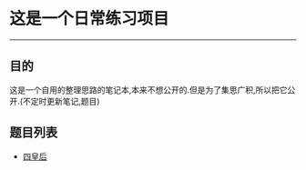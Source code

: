 # 这是一个日常练习项目
---
## 目的
这是一个自用的整理思路的笔记本,本来不想公开的.但是为了集思广积,所以把它公开.(不定时更新笔记,题目)
## 题目列表
- [四皇后](question/queen.md)
